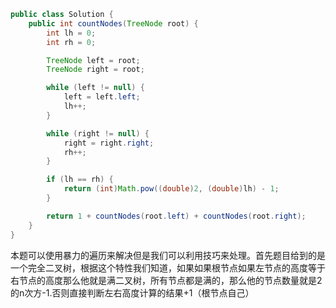 ```java
public class Solution {
    public int countNodes(TreeNode root) {
        int lh = 0;
        int rh = 0;

        TreeNode left = root;
        TreeNode right = root;

        while (left != null) {
            left = left.left;
            lh++;
        }

        while (right != null) {
            right = right.right;
            rh++;
        }

        if (lh == rh) {
            return (int)Math.pow((double)2, (double)lh) - 1;
        }

        return 1 + countNodes(root.left) + countNodes(root.right);
    }
}

```

本题可以使用暴力的遍历来解决但是我们可以利用技巧来处理。首先题目给到的是一个完全二叉树，根据这个特性我们知道，如果如果根节点如果左节点的高度等于右节点的高度那么他就是满二叉树，所有节点都是满的，那么他的节点数量就是2的n次方-1.否则直接判断左右高度计算的结果+1（根节点自己）